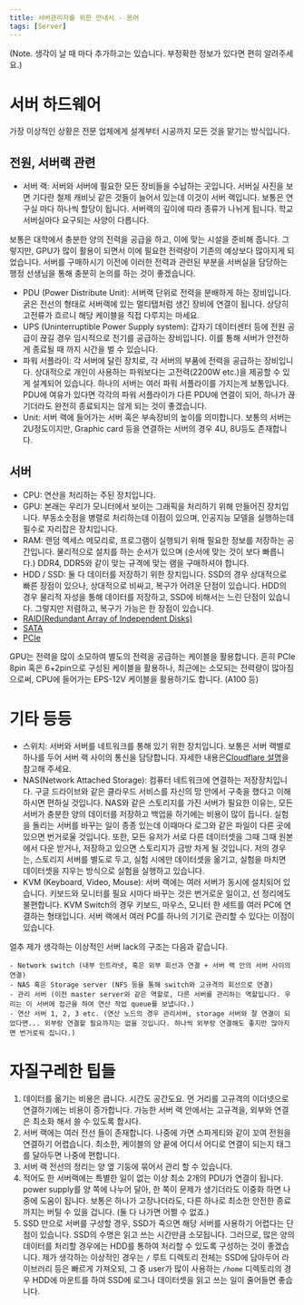 ```yaml
---
title: 서버관리자를 위한 안내서 - 용어
tags: [Server]
---
```


(Note. 생각이 날 때 마다 추가하고는 있습니다. 부정확한 정보가 있다면 편히 알려주세요.)

# 서버 하드웨어

가장 이상적인 상황은 전문 업체에게 설계부터 시공까지 모든 것을 맡기는 방식입니다. 

## 전원, 서버랙 관련

- 서버 랙: 서버와 서버에 필요한 모든 장비들을 수납하는 곳입니다. 서버실 사진을 보면 기다란 철제 캐비닛 같은 것들이 늘어서 있는데 이것이 서버 랙입니다. 보통은 연구실 마다 하나씩 할당이 됩니다. 서버랙의 깊이에 따라 종류가 나뉘게 됩니다. 학교 서버실마다 요구되는 사양이 다릅니다.

보통은 대학에서 충분한 양의 전력을 공급을 하고, 이에 맞는 시설을 준비해 줍니다.
그렇지만, GPU가 많이 활용이 되면서 이에 필요한 전력량이 기존의 예상보다 많아지게 되었습니다.
서버를 구매하시기 이전에 이러한 전력과 관련된 부분을 서버실을 담당하는 행정 선생님을 통해 충분히 논의를 하는 것이 좋겠습니다.

- PDU (Power Distribute Unit): 서버랙 단위로 전력을 분배하게 하는 장비입니다. 굵은 전선의 형태로 서버랙에 있는 멀티탭처럼 생긴 장비에 연결이 됩니다. 상당히 고전류가 흐르니 해당 케이블을 직접 다루지는 마세요.
- UPS (Uninterruptible Power Supply system): 갑자기 데이터센터 등에 전원 공급이 끊길 경우 임시적으로 전기를 공급하는 장비입니다. 이를 통해 서버가 안전하게 종료될 때 까지 시간을 벌 수 있습니다.
- 파워 서플라이: 각 서버에 달린 장치로, 각 서버의 부품에 전력을 공급하는 장비입니다. 상대적으로 개인이 사용하는 파워보다는 고전력(2200W etc.)을 제공할 수 있게 설계되어 있습니다. 하나의 서버는 여러 파워 서플라이를 가지는게 보통입니다. PDU에 여유가 있다면 각각의 파워 서플라이가 다른 PDU에 연결이 되어, 하나가 끊기더라도 완전히 종료되지는 않게 되는 것이 좋겠습니다. 
- Unit: 서버 랙에 들어가는 서버 혹은 부속장비의 높이를 의미합니다. 보통의 서버는 2U정도이지만, Graphic card 등을 연결하는 서버의 경우 4U, 8U등도 존재합니다.


## 서버 

- CPU: 연산을 처리하는 주된 장치입니다.
- GPU: 본래는 우리가 모니터에서 보이는 그래픽을 처리하기 위해 만들어진 장치입니다. 부동소숫점을 병렬로 처리하는데 이점이 있으며, 인공지능 모델을 실행하는데 필수로 자리잡은 장치입니다. 
- RAM: 랜덤 엑세스 메모리로, 프로그램이 실행되기 위해 필요한 정보를 저장하는 공간입니다. 물리적으로 설치를 하는 순서가 있으며 (순서에 맞는 것이 보다 빠릅니다.) DDR4, DDR5와 같이 맞는 규격에 맞는 램을 구매하셔야 합니다.
- HDD / SSD: 둘 다 데이터를 저장하기 위한 장치입니다. SSD의 경우 상대적으로 빠른 장점이 있으나, 상대적으로 비싸고, 복구가 어려운 단점이 있습니다. HDD의 경우 물리적 자성을 통해 데이터를 저장하고, SSD에 비해서는 느린 단점이 있습니다. 그렇지만 저렴하고, 복구가 가능은 한 장점이 있습니다. 
- [RAID(Redundant Array of Independent Disks)](https://ko.wikipedia.org/wiki/RAID)
- [SATA](https://ko.wikipedia.org/wiki/%EC%A7%81%EB%A0%AC_ATA)
- [PCIe](https://ko.wikipedia.org/wiki/PCI_%EC%9D%B5%EC%8A%A4%ED%94%84%EB%A0%88%EC%8A%A4)

GPU는 전력을 많이 소모하여 별도의 전력을 공급하는 케이블을 활용합니다. 흔히 PCIe 8pin 혹은 6+2pin으로 구성된 케이블을 활용하나, 최근에는 소모되는 전력량이 많아짐으로써, CPU에 들어가는 EPS-12V 케이블을 활용하기도 합니다. (A100 등)

# 기타 등등

- 스위치: 서버와 서버를 네트워크를 통해 있기 위한 장치입니다. 보통은 서버 랙별로 하나를 두어 서버 랙 사이의 통신을 담당합니다. 자세한 내용은[Cloudflare 설명](https://www.cloudflare.com/ko-kr/learning/network-layer/what-is-a-network-switch/)을 참고해 주세요.
- NAS(Network Attached Storage): 컴퓨터 네트워크에 연결하는 저장장치입니다. 구글 드라이브와 같은 클라우드 서비스를 자신의 망 안에서 구축을 했다고 이해하시면 편하실 것입니다. NAS와 같은 스토리지를 가진 서버가 필요한 이유는, 모든 서버가 충분한 양의 데이터를 저장하고 백업을 하기에는 비용이 많이 듭니다. 실험을 돌리는 서버를 바꾸는 일이 종종 있는데 이때마다 로그와 같은 파일이 다른 곳에 있으면 번거로울 것입니다. 또한, 모든 유저가 서로 다른 데이터셋을 그때 그때 원본에서 다운 받거나, 저장하고 있으면 스토리지가 금방 차게 될 것입니다. 저의 경우는, 스토리지 서버를 별도로 두고, 실험 시에만 데이터셋을 옮기고, 실험을 마치면 데이터셋을 지우는 방식으로 실험을 실행하고 있습니다.
- KVM (Keyboard, Video, Mouse): 서버 랙에는 여러 서버가 동시에 설치되어 있습니다. 키보드와 모니터를 필요 시마다 바꾸는 것은 번거로운 일이고, 선 정리에도 불편합니다. KVM Switch의 경우 키보드, 마우스, 모니터 한 세트를 여러 PC에 연결하는 형태입니다. 서버 랙에서 여러 PC를 하나의 기기로 관리할 수 있다는 이점이 있습니다.

얼추 제가 생각하는 이상적인 서버 lack의 구조는 다음과 같습니다.
```
- Network switch (내부 인트라넷, 혹은 외부 회선과 연결 + 서버 랙 안의 서버 사이의 연결)
- NAS 혹은 Storage server (NFS 등을 통해 switch와 고규격의 회선으로 연결)
- 관리 서버 (이전 master server와 같은 역할로, 다른 서버를 관리하는 역할입니다. 우리는 이 서버에 접근을 하여 연산 작업 queue를 보냅니다.)
- 연산 서버 1, 2, 3 etc. (연산 노드의 경우 관리서버, storage 서버와 잘 연결이 되었다면... 외부랑 연결할 필요까지는 없을 것입니다. 하나씩 외부랑 연결해도 좋지만 많아지면 번거로워 집니다.)
```

# 자질구레한 팁들

1. 데이터를 옮기는 비용은 큽니다. 시간도 공간도요. 먼 거리를 고규격의 이더넷으로 연결하기에는 비용이 증가합니다. 가능한 서버 랙 안에서는 고규격을, 외부와 연결은 최소화 해서 쓸 수 있도록 합시다.
2. 서버 랙에는 여러 전선 들이 존재합니다. 나중에 가면 스파게티와 같이 꼬여 전원을 연결하기 어렵습니다. 최소한, 케이블의 양 끝에 어디서 어디로 연결이 되는지 태그를 달아두면 나중에 편합니다.
3. 서버 랙 전선의 정리는 양 옆 기둥에 묶어서 관리 할 수 있습니다. 
4. 적어도 한 서버랙에는 특별한 일이 없는 이상 최소 2개의 PDU가 연결이 됩니다. power supply를 양 쪽에 나누어 달아, 한 쪽이 문제가 생기더라도 이중화 하면 나중에 도움이 됩니다. 보통은 하나가 고장나더라도, 다른 하나로 최소한 안전한 종료까지는 버틸 수 있을 겁니다. (둘 다 나가면 어쩔 수 없죠.)
5. SSD 만으로 서버를 구성할 경우, SSD가 죽으면 해당 서버를 사용하기 어렵다는 단점이 있습니다. SSD의 수명은 읽고 쓰는 시간만큼 소모됩니다. 그러므로, 많은 양의 데이터를 처리할 경우에는 HDD를 통하여 처리할 수 있도록 구성하는 것이 좋겠습니다. 제가 생각하는 이상적인 경우는 `/` 루트 디렉토리 전체는 SSD에 담아두어 라이브러리 등은 빠르게 가져오되, 그 중 user가 많이 사용하는 `/home` 디렉토리의 경우 HDD에 마운트를 하여 SSD에 로그나 데이터셋을 읽고 쓰는 일이 줄어들면 좋습니다.
